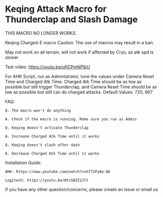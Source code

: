 # Keqing Attack Macro for Thunderclap and Slash Damage

THIS MACRO NO LONGER WORKS.

Keqing Charged-E macro
Caution: The use of macros may result in a ban.

May not work on all terrain, will not work if affected by Cryo, as atk spd is slower

Test video: https://youtu.be/ufICPmNPlbU

For AHK Script, run as Administrator, tune the values under Camera Reset Time and Charged Atk Time. Charged Atk Time should be as low as possible but still trigger Thunderclap, and Camera Reset Time should be as low as possible but still can do charged attacks. Default Values: 720, 667


FAQ:

    Q. The macro won't do anything

    A. Check if the macro is running. Make sure you run as Admin

    Q. Keqing doesn't activate Thunderclap

    A. Increase Charged Atk Time until it works

    Q. Keqing doesn't slash after dash

    A. Decrease Charged Atk Time until it works

Installation Guide:

    AHK: https://www.youtube.com/watch?v=hf72PyAe-Qk
  
    Logitech: https://youtu.be/8tsSQ2Z1JlY

If you have any other question/concerns, please create an issue or email us
